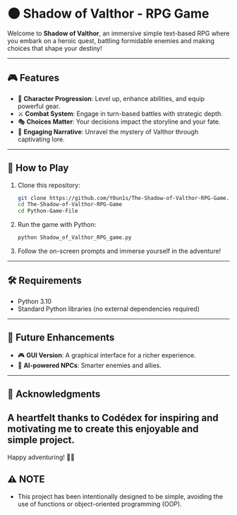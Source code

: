 # 🌑 Shadow of Valthor - RPG Game

Welcome to **Shadow of Valthor**, an immersive simple text-based RPG where you embark on a heroic quest, battling formidable enemies and making choices that shape your destiny!

---

## 🎮 Features
- 🏹 **Character Progression**: Level up, enhance abilities, and equip powerful gear.
- ⚔️ **Combat System**: Engage in turn-based battles with strategic depth.
- 🎭 **Choices Matter**: Your decisions impact the storyline and your fate.
- 📜 **Engaging Narrative**: Unravel the mystery of Valthor through captivating lore.

---

## 📜 How to Play
1. Clone this repository:
   ```sh
   git clone https://github.com/Y0un1s/The-Shadow-of-Valthor-RPG-Game.git
   cd The-Shadow-of-Valthor-RPG-Game
   cd Python-Game-File
   ```
2. Run the game with Python:
   ```sh
   python Shadow_of_Valthor_RPG_game.py
   ```
3. Follow the on-screen prompts and immerse yourself in the adventure!

---

## 🛠 Requirements
- Python 3.10
- Standard Python libraries (no external dependencies required)

---

## 🚀 Future Enhancements
- 🎮 **GUI Version**: A graphical interface for a richer experience.
- 🤖 **AI-powered NPCs**: Smarter enemies and allies.
---

## 🌟 Acknowledgments
A heartfelt thanks to Codédex for inspiring and motivating me to create this enjoyable and simple project.
---

Happy adventuring! 🏹🔥

## ⚠️ NOTE
- This project has been intentionally designed to be simple, avoiding the use of functions or object-oriented programming (OOP).

